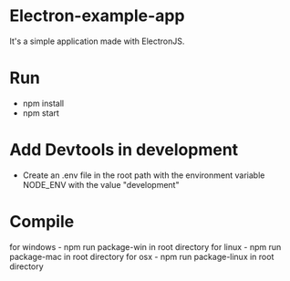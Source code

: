 # Electron-example-app
It's a simple application made with ElectronJS.

# Run
 - npm install
 - npm start
 
# Add Devtools in development
  - Create an .env file in the root path with the environment variable NODE_ENV with the value "development"
  
# Compile
  for windows
    - npm run package-win in root directory
  for linux
    - npm run package-mac in root directory
  for osx
    - npm run package-linux in root directory  
  
  
